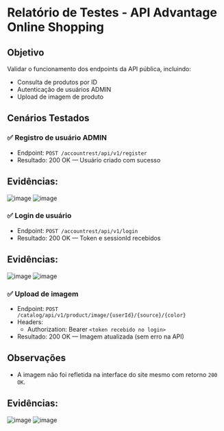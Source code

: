 # Relatório de Testes - API Advantage Online Shopping

## Objetivo
Validar o funcionamento dos endpoints da API pública, incluindo:
- Consulta de produtos por ID
- Autenticação de usuários ADMIN
- Upload de imagem de produto

## Cenários Testados

### ✅ Registro de usuário ADMIN
- Endpoint: `POST /accountrest/api/v1/register`
- Resultado: 200 OK — Usuário criado com sucesso
## Evidências:

![image](https://github.com/user-attachments/assets/7b19a99a-f322-423a-9dd1-2001d8271f13)
![image](https://github.com/user-attachments/assets/e7f4ecb5-d5f5-443c-97c3-4893c2063fda)



### ✅ Login de usuário
- Endpoint: `POST /accountrest/api/v1/login`
- Resultado: 200 OK — Token e sessionId recebidos
## Evidências:

![image](https://github.com/user-attachments/assets/bcb28e53-f39c-45fe-9fb5-187fc3c26a2e)
![image](https://github.com/user-attachments/assets/b63c9403-8005-4ab4-bbe6-db46aeac2eef)



### ✅ Upload de imagem
- Endpoint: `POST /catalog/api/v1/product/image/{userId}/{source}/{color}`
- Headers:
  - Authorization: Bearer `<token recebido no login>`
- Resultado: 200 OK — Imagem atualizada (sem erro na API)
## Observações
- A imagem não foi refletida na interface do site mesmo com retorno `200 OK`.
## Evidências:

![image](https://github.com/user-attachments/assets/0c49e001-a9cf-4eb8-9104-8fdbfa907943)
![image](https://github.com/user-attachments/assets/8dbd4f18-4820-4df9-8298-0578177b1160)





